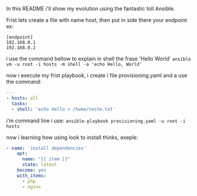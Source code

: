 In this README i'll show my evolution using the fantastic toll Ansible.

Frist lets create a file with name host, then put in side there your endpoint ex:
```
[endpoint]
192.168.0.1
192.168.0.2
```

i use the command bellow to explain in shell the frase 'Hello World'
`ansible vm -u root -i hosts -m shell -a 'echo Hello, World'`

now i execute my frist playbook, i create i file provisioning.yaml and a use the command:
```yaml
---
- hosts: all
  tasks:
  - shell: 'echo Hello > /home/teste.txt'
```

i'm command line i use:
`ansible-playbook provisioning.yaml -u root -i hosts`

now  i learning how using look to install thinks, exeple:
```yaml
- name: 'install dependencies'
    apt:
      name: "{{ item }}"
      state: latest
    become: yes
    with_items: 
      - php
      - nginx
```